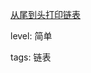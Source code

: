 [从尾到头打印链表](https://leetcode-cn.com/problems/cong-wei-dao-tou-da-yin-lian-biao-lcof)

level: 简单

tags: 链表
